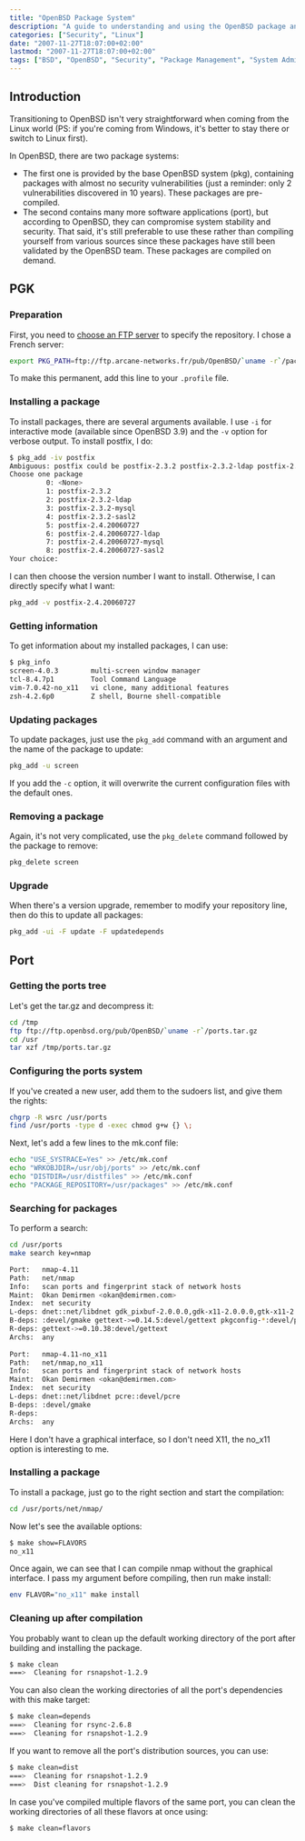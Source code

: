 ```yaml
---
title: "OpenBSD Package System"
description: "A guide to understanding and using the OpenBSD package and ports systems for software management."
categories: ["Security", "Linux"]
date: "2007-11-27T18:07:00+02:00"
lastmod: "2007-11-27T18:07:00+02:00"
tags: ["BSD", "OpenBSD", "Security", "Package Management", "System Administration"]
---
```


## Introduction

Transitioning to OpenBSD isn't very straightforward when coming from the Linux world (PS: if you're coming from Windows, it's better to stay there or switch to Linux first).

In OpenBSD, there are two package systems:

- The first one is provided by the base OpenBSD system (pkg), containing packages with almost no security vulnerabilities (just a reminder: only 2 vulnerabilities discovered in 10 years). These packages are pre-compiled.
- The second contains many more software applications (port), but according to OpenBSD, they can compromise system stability and security. That said, it's still preferable to use these rather than compiling yourself from various sources since these packages have still been validated by the OpenBSD team. These packages are compiled on demand.

## PGK

### Preparation

First, you need to [choose an FTP server](https://www.openbsd.org/fr/ftp.html) to specify the repository. I chose a French server:

```bash
export PKG_PATH=ftp://ftp.arcane-networks.fr/pub/OpenBSD/`uname -r`/packages/`machine -a`/
```

To make this permanent, add this line to your `.profile` file.

### Installing a package

To install packages, there are several arguments available. I use `-i` for interactive mode (available since OpenBSD 3.9) and the `-v` option for verbose output. To install postfix, I do:

```bash
$ pkg_add -iv postfix
Ambiguous: postfix could be postfix-2.3.2 postfix-2.3.2-ldap postfix-2.3.2-mysql postfix-2.3.2-sasl2 postfix-2.4.20060727 postfix-2.4.20060727-ldap postfix-2.4.20060727-mysql postfix-2.4.20060727-sasl2
Choose one package
         0: <None>
         1: postfix-2.3.2
         2: postfix-2.3.2-ldap
         3: postfix-2.3.2-mysql
         4: postfix-2.3.2-sasl2
         5: postfix-2.4.20060727
         6: postfix-2.4.20060727-ldap
         7: postfix-2.4.20060727-mysql
         8: postfix-2.4.20060727-sasl2
Your choice:
```

I can then choose the version number I want to install. Otherwise, I can directly specify what I want:

```bash
pkg_add -v postfix-2.4.20060727
```

### Getting information

To get information about my installed packages, I can use:

```bash
$ pkg_info
screen-4.0.3        multi-screen window manager
tcl-8.4.7p1         Tool Command Language
vim-7.0.42-no_x11   vi clone, many additional features
zsh-4.2.6p0         Z shell, Bourne shell-compatible
```

### Updating packages

To update packages, just use the `pkg_add` command with an argument and the name of the package to update:

```bash
pkg_add -u screen
```

If you add the `-c` option, it will overwrite the current configuration files with the default ones.

### Removing a package

Again, it's not very complicated, use the `pkg_delete` command followed by the package to remove:

```bash
pkg_delete screen
```

### Upgrade

When there's a version upgrade, remember to modify your repository line, then do this to update all packages:

```bash
pkg_add -ui -F update -F updatedepends
```

## Port

### Getting the ports tree

Let's get the tar.gz and decompress it:

```bash
cd /tmp
ftp ftp://ftp.openbsd.org/pub/OpenBSD/`uname -r`/ports.tar.gz
cd /usr
tar xzf /tmp/ports.tar.gz
```

### Configuring the ports system

If you've created a new user, add them to the sudoers list, and give them the rights:

```bash
chgrp -R wsrc /usr/ports
find /usr/ports -type d -exec chmod g+w {} \;
```

Next, let's add a few lines to the mk.conf file:

```bash
echo "USE_SYSTRACE=Yes" >> /etc/mk.conf
echo "WRKOBJDIR=/usr/obj/ports" >> /etc/mk.conf
echo "DISTDIR=/usr/distfiles" >> /etc/mk.conf
echo "PACKAGE_REPOSITORY=/usr/packages" >> /etc/mk.conf
```

### Searching for packages

To perform a search:

```bash
cd /usr/ports
make search key=nmap
```

```bash
Port:   nmap-4.11
Path:   net/nmap
Info:   scan ports and fingerprint stack of network hosts
Maint:  Okan Demirmen <okan@demirmen.com>
Index:  net security
L-deps: dnet::net/libdnet gdk_pixbuf-2.0.0.0,gdk-x11-2.0.0.0,gtk-x11-2.0.0.0::x11/gtk+2 iconv.>=4::converters/libiconv intl.>=3:gettext->=0.10.38:devel/gettext pcre::devel/pcre
B-deps: :devel/gmake gettext->=0.14.5:devel/gettext pkgconfig-*:devel/pkgconfig
R-deps: gettext->=0.10.38:devel/gettext
Archs:  any
 
Port:   nmap-4.11-no_x11
Path:   net/nmap,no_x11
Info:   scan ports and fingerprint stack of network hosts
Maint:  Okan Demirmen <okan@demirmen.com>
Index:  net security
L-deps: dnet::net/libdnet pcre::devel/pcre
B-deps: :devel/gmake
R-deps: 
Archs:  any
```

Here I don't have a graphical interface, so I don't need X11, the no_x11 option is interesting to me.

### Installing a package

To install a package, just go to the right section and start the compilation:

```bash
cd /usr/ports/net/nmap/
```

Now let's see the available options:

```bash
$ make show=FLAVORS
no_x11
```

Once again, we can see that I can compile nmap without the graphical interface. I pass my argument before compiling, then run make install:

```bash
env FLAVOR="no_x11" make install
```

### Cleaning up after compilation

You probably want to clean up the default working directory of the port after building and installing the package.

```bash
$ make clean
===>  Cleaning for rsnapshot-1.2.9
```

You can also clean the working directories of all the port's dependencies with this make target:

```bash
$ make clean=depends
===>  Cleaning for rsync-2.6.8
===>  Cleaning for rsnapshot-1.2.9
```

If you want to remove all the port's distribution sources, you can use:

```bash
$ make clean=dist
===>  Cleaning for rsnapshot-1.2.9
===>  Dist cleaning for rsnapshot-1.2.9
```

In case you've compiled multiple flavors of the same port, you can clean the working directories of all these flavors at once using:

```bash
$ make clean=flavors
```
